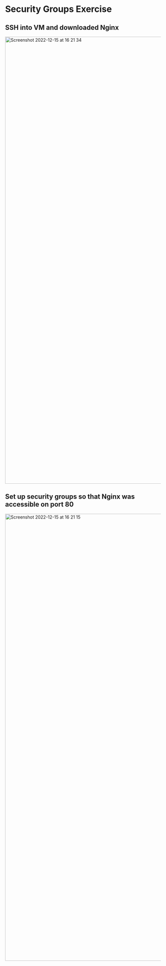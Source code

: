 # Security Groups Exercise

## SSH into VM and downloaded Nginx
<img width="1440" alt="Screenshot 2022-12-15 at 16 21 34" src="https://user-images.githubusercontent.com/116156151/207914390-fde29ad2-b381-43e1-8f03-7f6376b1eaf3.png">


## Set up security groups so that Nginx was accessible on port 80

<img width="1440" alt="Screenshot 2022-12-15 at 16 21 15" src="https://user-images.githubusercontent.com/116156151/207914344-6e1756d2-8210-4fec-bf9f-69342e5d5f75.png">
